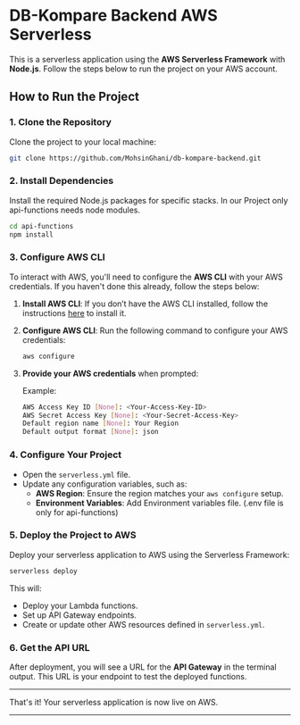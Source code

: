 

# DB-Kompare Backend AWS Serverless

This is a serverless application using the **AWS Serverless Framework** with **Node.js**. Follow the steps below to run the project on your AWS account.

## How to Run the Project

### 1. Clone the Repository
Clone the project to your local machine:
```bash
git clone https://github.com/MohsinGhani/db-kompare-backend.git
```

### 2. Install Dependencies
Install the required Node.js packages for specific stacks. In our Project only api-functions needs node modules.
```bash
cd api-functions
npm install
```

### 3. Configure AWS CLI

To interact with AWS, you'll need to configure the **AWS CLI** with your AWS credentials. If you haven't done this already, follow the steps below:

1. **Install AWS CLI**: If you don’t have the AWS CLI installed, follow the instructions [here](https://aws.amazon.com/cli/) to install it.

2. **Configure AWS CLI**: Run the following command to configure your AWS credentials:
   ```bash
   aws configure
   ```

3. **Provide your AWS credentials** when prompted:

   Example:
   ```bash
   AWS Access Key ID [None]: <Your-Access-Key-ID>
   AWS Secret Access Key [None]: <Your-Secret-Access-Key>
   Default region name [None]: Your Region
   Default output format [None]: json
   ```

### 4. Configure Your Project
- Open the `serverless.yml` file.
- Update any configuration variables, such as:
  - **AWS Region**: Ensure the region matches your `aws configure` setup.
  - **Environment Variables**: Add Environment variables file. (.env file is only for api-functions)

### 5. Deploy the Project to AWS
Deploy your serverless application to AWS using the Serverless Framework:
```bash
serverless deploy
```

This will:
- Deploy your Lambda functions.
- Set up API Gateway endpoints.
- Create or update other AWS resources defined in `serverless.yml`.

### 6. Get the API URL
After deployment, you will see a URL for the **API Gateway** in the terminal output. This URL is your endpoint to test the deployed functions.

---

That's it! Your serverless application is now live on AWS.

---
